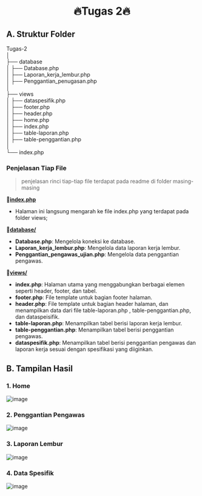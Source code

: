 <h1 align="center">🔥Tugas 2🔥</h1>

## A. Struktur Folder
Tugas-2  
│  
├── database  
│   ├── Database.php  
│   ├── Laporan_kerja_lembur.php  
│   ├── Penggantian_penugasan.php  
│  
├── views  
│   ├── dataspesifik.php  
│   ├── footer.php  
│   ├── header.php  
│   ├── home.php  
│   ├── index.php  
│   ├── table-laporan.php  
│   ├── table-penggantian.php  
│  
└── index.php  

### Penjelasan Tiap File
>penjelasan rinci tiap-tiap file terdapat pada readme di folder masing-masing

🔗[**index.php**](views/index.php)  
  -  Halaman ini langsung mengarah ke file index.php yang terdapat pada folder views;


🔗[**database/**](./database/README.md)
  - **Database.php**: Mengelola koneksi ke database.
  - **Laporan_kerja_lembur.php**: Mengelola data laporan kerja lembur.
  - **Penggantian_pengawas_ujian.php**: Mengelola data penggantian pengawas.

🔗[**views/**](./views/README.md)
  - **index.php**: Halaman utama yang menggabungkan berbagai elemen seperti header, footer, dan tabel.
  - **footer.php**: File template untuk bagian footer halaman.
  - **header.php**: File template untuk bagian header halaman, dan menampilkan data dari file table-laporan.php , table-penggantian.php, dan dataspeisifik.
  - **table-laporan.php**: Menampilkan tabel berisi laporan kerja lembur.
  - **table-penggantian.php**: Menampilkan tabel berisi penggantian pengawas.
  - **dataspesifik.php**: Menampilkan tabel berisi penggantian pengawas dan laporan kerja sesuai dengan spesifikasi yang diiginkan.

## B. Tampilan Hasil

### 1. Home
![image](https://github.com/user-attachments/assets/6b5e1d4d-6e6c-43cf-94ac-6899fbe2ace2)
  
### 2. Penggantian Pengawas
![image](https://github.com/user-attachments/assets/d2327371-23cc-4ad6-bbfb-1b4cada96cd7)
  
### 3. Laporan Lembur
![image](https://github.com/user-attachments/assets/46a210e4-e620-42e2-bd2f-c5905ba80602)
  
### 4. Data Spesifik
![image](https://github.com/user-attachments/assets/ab1d22bd-36ca-4181-9de7-8aec7cd0dcf5)

